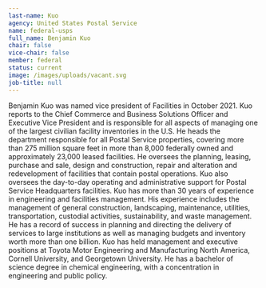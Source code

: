 ```yaml
---
last-name: Kuo
agency: United States Postal Service
name: federal-usps
full_name: Benjamin Kuo
chair: false
vice-chair: false
member: federal
status: current
image: /images/uploads/vacant.svg
job-title: null
---
```

Benjamin Kuo was named vice president of Facilities in October 2021. Kuo reports to the Chief Commerce and Business Solutions Officer and Executive Vice President and is responsible for all aspects of managing one of the largest civilian facility inventories in the U.S. He heads the department responsible for all Postal Service properties, covering more than 275 million square feet in more than 8,000 federally owned and approximately 23,000 leased facilities. He oversees the planning, leasing, purchase and sale, design and construction, repair and alteration and redevelopment of facilities that contain postal operations. Kuo also oversees the day-to-day operating and administrative support for Postal Service Headquarters facilities.
Kuo has more than 30 years of experience in engineering and facilities management. His experience  includes the management  of general construction, landscaping, maintenance, utilities, transportation, custodial activities, sustainability, and waste management. He has a record of success in planning and directing the delivery of services to large institutions as well as managing budgets and inventory worth more than one billion.
Kuo has held management and executive positions at Toyota Motor Engineering and Manufacturing North America, Cornell University, and Georgetown University. He has a bachelor of science degree in chemical engineering, with a concentration in engineering  and public policy.
